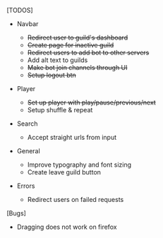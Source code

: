 [TODOS]
  - Navbar
    * ~~Redirect user to guild's dashboard~~
    * ~~Create page for inactive guild~~
    * ~~Redirect users to add bot to other servers~~
    * Add alt text to guilds
    * ~~Make bot join channels through UI~~
    * ~~Setup logout btn~~
  - Player
    * ~~Set up player with play/pause/previous/next~~
    * Setup shuffle & repeat
  - Search
    * Accept straight urls from input

  - General
    * Improve typography and font sizing
    * Create leave guild button
  - Errors
    * Redirect users on failed requests

[Bugs]
  * Dragging does not work on firefox